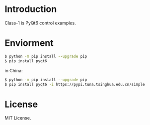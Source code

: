 
# Introduction

Class-1 is PyQt6 control examples.


# Enviorment

```bash
$ python -m pip install --upgrade pip
$ pip install pyqt6
```

in China:

```bash
$ python -m pip install --upgrade pip
$ pip install pyqt6 -i https://pypi.tuna.tsinghua.edu.cn/simple
```


# License

MIT License.
